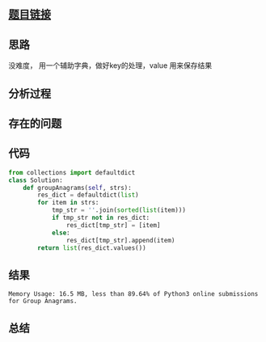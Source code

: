 [//]: # (@Author  : xu.junpeng)
[//]: # (@Time    : 2020/6/14 6:57 下午)
## [题目链接](https://leetcode.com/problems/group-anagrams/)

## 思路
没难度， 用一个辅助字典，做好key的处理，value 用来保存结果
## 分析过程

## 存在的问题

## 代码
```python
from collections import defaultdict
class Solution:
    def groupAnagrams(self, strs):
        res_dict = defaultdict(list)
        for item in strs:
            tmp_str = ''.join(sorted(list(item)))
            if tmp_str not in res_dict:
                res_dict[tmp_str] = [item]
            else:
                res_dict[tmp_str].append(item)
        return list(res_dict.values())

```

## 结果
```Runtime: 92 ms, faster than 96.90% of Python3 online submissions for Group Anagrams.
Memory Usage: 16.5 MB, less than 89.64% of Python3 online submissions for Group Anagrams.

```
## 总结

